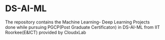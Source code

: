# DS-AI-ML
The repository contains the Machine Learning- Deep Learning Projects done while pursuing PGCP(Post Graduate Certificaton) in DS-AI-ML from IIT Roorkee(E&ICT) provided by CloudxLab 
